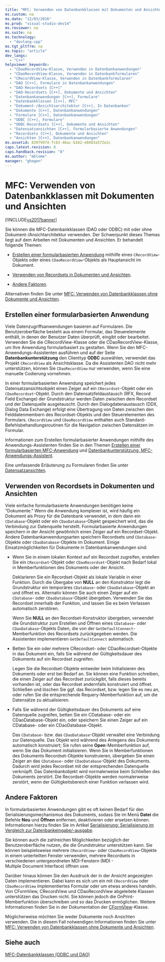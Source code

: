 ```yaml
---
title: "MFC: Verwenden von Datenbankklassen mit Dokumenten und Ansichten"
ms.custom: na
ms.date: "12/03/2016"
ms.prod: "visual-studio-dev14"
ms.reviewer: na
ms.suite: na
ms.technology: 
  - "devlang-cpp"
ms.tgt_pltfrm: na
ms.topic: "article"
dev_langs: 
  - "C++"
helpviewer_keywords: 
  - "CDaoRecordView-Klasse, Verwenden in Datenbankanwendungen"
  - "CDaoRecordView-Klasse, Verwenden in Datenbankformularen"
  - "CRecordView-Klasse, Verwenden in Datenbankformularen"
  - "DAO [C++], Formulare in Datenbankanwendungen"
  - "DAO-Recordsets [C++]"
  - "DAO-Recordsets [C++], Dokumente und Ansichten"
  - "Datenbankanwendungen [C++], Formulare"
  - "Datenbankklassen [C++], MFC"
  - "Dokument-/Ansichtsarchitektur [C++], In Datenbanken"
  - "Dokumente [C++], Datenbankanwendungen"
  - "Formulare [C++], Datenbankanwendungen"
  - "ODBC [C++], Formulare"
  - "ODBC-Recordsets [C++], Dokumente und Ansichten"
  - "Datensatzansichten [C++], Formularbasierte Anwendungen"
  - "Recordsets [C++], Dokumente und Ansichten"
  - "Ansichten [C++], Datenbankanwendungen"
ms.assetid: 83979974-fc63-46ac-b162-e8403a572e2c
caps.latest.revision: 8
caps.handback.revision: "8"
ms.author: "mblome"
manager: "ghogen"
---
```

# MFC: Verwenden von Datenbankklassen mit Dokumenten und Ansichten
[!INCLUDE[vs2017banner](../assembler/inline/includes/vs2017banner.md)]

Sie können die MFC\-Datenbankklassen \(DAO oder ODBC\) mit oder ohne Dokument\-\/Ansichtarchitektur verwenden.  Der Schwerpunkt dieses Themas liegt auf dem Arbeiten mit Dokumenten und Ansichten.  Er behandelt folgende Themen:  
  
-   [Erstellen einer formularbasierten Anwendung](#_core_writing_a_form.2d.based_application) mithilfe eines `CRecordView`\-Objekts oder eines `CDaoRecordView`\-Objekts als Hauptansicht im Dokument.  
  
-   [Verwenden von Recordsets in Dokumenten und Ansichten](#_core_using_recordsets_in_documents_and_views).  
  
-   [Andere Faktoren](#_core_other_factors).  
  
 Alternativen finden Sie unter [MFC: Verwenden von Datenbankklassen ohne Dokumente und Ansichten](../data/mfc-using-database-classes-without-documents-and-views.md).  
  
##  <a name="_core_writing_a_form.2d.based_application"></a> Erstellen einer formularbasierten Anwendung  
 Viele Datenzugriffsanwendungen basieren auf Formularen.  Die Benutzeroberfläche besteht aus einem Formular, das Steuerelemente enthält, in denen der Benutzer Daten überprüft, eingibt oder bearbeitet.  Verwenden Sie die CRecordView\-Klasse oder die CDaoRecordView\-Klasse, um Ihre Anwendung formularbasiert zu gestalten.  Wenn Sie den MFC\-Anwendungs\-Assistenten ausführen und auf der Seite **Datenbankunterstützung** den Clienttyp **ODBC** auswählen, verwendet das Projekt `CRecordView` als Ansichtsklasse.  Da die Assistenten DAO nicht mehr unterstützen, können Sie `CDaoRecordView` nur verwenden, wenn Sie eine manuelle Codierung vornehmen.  
  
 In einer formularbasierten Anwendung speichert jedes Datensatzansichtsobjekt einen Zeiger auf ein `CRecordset`\-Objekt oder ein `CDaoRecordset`\-Objekt.  Durch den Datensatzfeldaustausch \(RFX, Record Field Exchange\) der Grundstruktur werden Daten zwischen dem Recordset und der Datenquelle ausgetauscht.  Durch den Dialogdatenaustausch \(DDX, Dialog Data Exchange\) erfolgt eine Übertragung von Daten zwischen den Felddatenmembern des Recordset\-Objekts und den Steuerelementen des Formulars.  `CRecordView` und `CDaoRecordView` enthalten auch Standard\-Befehlsbehandlungsroutinen für die Navigation zwischen Datensätzen im Formular.  
  
 Informationen zum Erstellen formularbasierter Anwendungen mithilfe des Anwendungs\-Assistenten finden Sie in den Themen [Erstellen einer formularbasierten MFC\-Anwendung](../mfc/reference/creating-a-forms-based-mfc-application.md) und [Datenbankunterstützung, MFC\-Anwendungs\-Assistent](../mfc/reference/database-support-mfc-application-wizard.md).  
  
 Eine umfassende Erläuterung zu Formularen finden Sie unter [Datensatzansichten](../data/record-views-mfc-data-access.md).  
  
##  <a name="_core_using_recordsets_in_documents_and_views"></a> Verwenden von Recordsets in Dokumenten und Ansichten  
 Viele einfache formularbasierte Anwendungen benötigen keine "Dokumente."  Wenn die Anwendung komplexer ist, wird häufig ein Dokument als Proxy für die Datenbank verwendet, in dem dann ein `CDatabase`\-Objekt oder ein `CDaoDatabase`\-Objekt gespeichert wird, das die Verbindung zur Datenquelle herstellt.  Formularbasierte Anwendungen speichern in der Ansicht gewöhnlich einen Zeiger auf ein Recordset\-Objekt.  Andere Datenbankanwendungsarten speichern Recordsets und `CDatabase`\-Objekte oder `CDaoDatabase`\-Objekte im Dokument.  Einige Einsatzmöglichkeiten für Dokumente in Datenbankanwendungen sind:  
  
-   Wenn Sie in einem lokalen Kontext auf ein Recordset zugreifen, erstellen Sie ein `CRecordset`\-Objekt oder `CDaoRecordset`\-Objekt nach Bedarf lokal in Memberfunktionen des Dokuments oder der Ansicht.  
  
     Deklarieren Sie ein Recordset\-Objekt als lokale Variable in einer Funktion.  Durch die Übergabe von **NULL** an den Konstruktor legt die Grundstruktur ein temporäres `CDatabase`\- oder `CDaoDatabase`\-Objekt an und öffnet es.  Alternativ können Sie auch einen Zeiger auf ein `CDatabase`\- oder `CDaoDatabase`\-Objekt übergeben.  Verwenden Sie das Recordset innerhalb der Funktion, und lassen Sie es beim Verlassen automatisch zerstören.  
  
     Wenn Sie **NULL** an den Recordset\-Konstruktor übergeben, verwendet die Grundstruktur zum Erstellen und Öffnen eines `CDatabase`\- oder `CDaoDatabase`\-Objekts Daten, die von der `GetDefaultConnect`\-Memberfunktion des Recordsets zurückgegeben werden.  Die Assistenten implementieren `GetDefaultConnect` automatisch.  
  
-   Betten Sie ein oder mehrere CRecordset\- oder CDaoRecordset\-Objekte in das Dokument ein, falls Sie während der Gültigkeitsdauer des Dokuments auf ein Recordset zugreifen.  
  
     Legen Sie die Recordset\-Objekte entweder beim Initialisieren des Dokuments oder erst bei Bedarf an.  Sie können eine Funktion schreiben, die einen Zeiger auf das Recordset zurückgibt, falls dieses bereits vorhanden ist, oder das Recordset andernfalls konstruiert und öffnet.  Schließen und löschen Sie ggf. das Recordset, bzw. legen Sie es neu an, oder rufen Sie die entsprechende Requery\-Memberfunktion auf, um die Datensätze zu aktualisieren.  
  
-   Falls Sie während der Gültigkeitsdauer des Dokuments auf eine Datenquelle zugreifen, betten Sie ein CDatabase\- oder ein CDaoDatabase\-Objekt ein, oder speichern Sie einen Zeiger auf ein CDatabase\- oder ein CDaoDatabase\-Objekt.  
  
     Das `CDatabase`\- bzw. das `CDaoDatabase`\-Objekt verwaltet eine Verbindung zur Datenquelle.  Das Objekt wird während des Anlegens des Dokuments automatisch konstruiert; Sie rufen seine **Open**\-Memberfunktion auf, wenn Sie das Dokument initialisieren.  Wenn Sie in Memberfunktionen des Dokuments Recordset\-Objekte konstruieren, übergeben Sie einen Zeiger an das `CDatabase`\- oder `CDaoDatabase`\-Objekt des Dokuments.  Dadurch wird jedes Recordset mit der entsprechenden Datenquelle verknüpft.  Das Datenbankobjekt wird normalerweise beim Schließen des Dokuments zerstört.  Die Recordset\-Objekte werden normalerweise zerstört, wenn der Gültigkeitsbereich einer Funktion verlassen wird.  
  
##  <a name="_core_other_factors"></a> Andere Faktoren  
 In formularbasierten Anwendungen gibt es oft keinen Bedarf für den Serialisierungsmechanismus des Dokuments, sodass Sie im Menü **Datei** die Befehle **Neu** und **Öffnen** entfernen, deaktivieren oder ersetzen können.  Informationen hierzu finden Sie im Artikel [Serialisierung: Serialisierung im Vergleich zur Datenbankeingabe\/\-ausgabe](../mfc/serialization-serialization-vs-database-input-output.md).  
  
 Sie können auch die zahlreichen Möglichkeiten bezüglich der Benutzeroberfläche nutzen, die die Grundstruktur unterstützen kann.  Sie können beispielsweise mehrere `CRecordView`\- oder `CDaoRecordView`\-Objekte in einem unterteilten Fenster verwenden, mehrere Recordsets in verschiedenen untergeordneten MDI\-Fenstern \(MDI \- Multiple Document Interface\) öffnen usw.  
  
 Darüber hinaus können Sie den Ausdruck der in der Ansicht angezeigten Daten implementieren. Dabei kann es sich um ein mit `CRecordView` oder `CDaoRecordView` implementiertes Formular oder um etwas anderes handeln.  Von CFormView, CRecordView und CDaoRecordView abgeleitete Klassen unterstützen das Drucken nicht. Sie können jedoch die OnPrint\-Memberfunktion überschreiben und so das Drucken ermöglichen.  Weitere Informationen finden Sie in der Dokumentation der [CFormView](../mfc/reference/cformview-class.md)\-Klasse.  
  
 Möglicherweise möchten Sie weder Dokumente noch Ansichten verwenden.  Die in diesem Fall notwendigen Informationen finden Sie unter [MFC: Verwenden von Datenbankklassen ohne Dokumente und Ansichten](../data/mfc-using-database-classes-without-documents-and-views.md).  
  
## Siehe auch  
 [MFC\-Datenbankklassen \(ODBC und DAO\)](../data/mfc-database-classes-odbc-and-dao.md)
